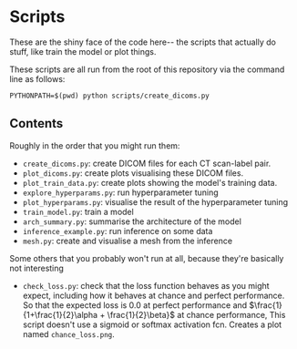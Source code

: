 Scripts
====
These are the shiny face of the code here-- the scripts that actually do stuff, like train the model or plot things.

These scripts are all run from the root of this repository via the command line as follows:

```
PYTHONPATH=$(pwd) python scripts/create_dicoms.py
```

Contents
----
Roughly in the order that you might run them:
- `create_dicoms.py`: create DICOM files for each CT scan-label pair.
- `plot_dicoms.py`: create plots visualising these DICOM files.
- `plot_train_data.py`: create plots showing the model's training data.
- `explore_hyperparams.py`: run hyperparameter tuning
- `plot_hyperparams.py`: visualise the result of the hyperparameter tuning
- `train_model.py`: train a model
- `arch_summary.py`: summarise the architecture of the model
- `inference_example.py`: run inference on some data
- `mesh.py`: create and visualise a mesh from the inference

Some others that you probably won't run at all, because they're basically not interesting
- `check_loss.py`: check that the loss function behaves as you might expect,
                 including how it behaves at chance and perfect performance.
                 So that the expected loss is 0.0 at perfect performance and
                 $\frac{1}{1+\frac{1}{2}\alpha + \frac{1}{2}\beta}$ at chance performance,
                 This script doesn't use a sigmoid or softmax activation fcn.
                 Creates a plot named `chance_loss.png`.

